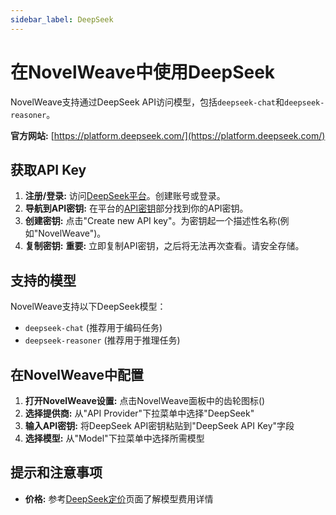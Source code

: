 ```yaml
---
sidebar_label: DeepSeek
---
```


# 在NovelWeave中使用DeepSeek

NovelWeave支持通过DeepSeek API访问模型，包括`deepseek-chat`和`deepseek-reasoner`。

**官方网站:** [https://platform.deepseek.com/](https://platform.deepseek.com/)

## 获取API Key

1. **注册/登录:** 访问[DeepSeek平台](https://platform.deepseek.com/)。创建账号或登录。
2. **导航到API密钥:** 在平台的[API密钥](https://platform.deepseek.com/api_keys)部分找到你的API密钥。
3. **创建密钥:** 点击"Create new API key"。为密钥起一个描述性名称(例如"NovelWeave")。
4. **复制密钥:** **重要:** 立即复制API密钥，之后将无法再次查看。请安全存储。

## 支持的模型

NovelWeave支持以下DeepSeek模型：

- `deepseek-chat` (推荐用于编码任务)
- `deepseek-reasoner` (推荐用于推理任务)

## 在NovelWeave中配置

1. **打开NovelWeave设置:** 点击NovelWeave面板中的齿轮图标(<Codicon name="gear" />)
2. **选择提供商:** 从"API Provider"下拉菜单中选择"DeepSeek"
3. **输入API密钥:** 将DeepSeek API密钥粘贴到"DeepSeek API Key"字段
4. **选择模型:** 从"Model"下拉菜单中选择所需模型

## 提示和注意事项

- **价格:** 参考[DeepSeek定价](https://api-docs.deepseek.com/quick_start/pricing/)页面了解模型费用详情
